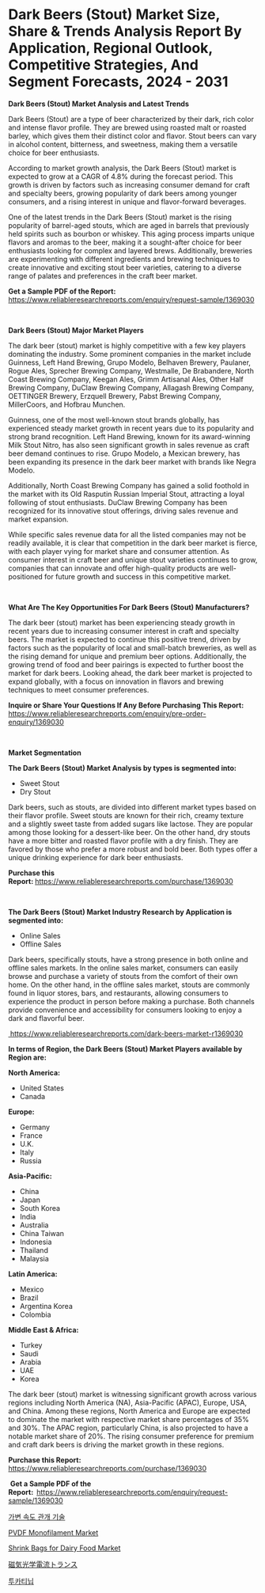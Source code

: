 <p><h1>Dark Beers (Stout) Market Size, Share & Trends Analysis Report By Application, Regional Outlook, Competitive Strategies, And Segment Forecasts, 2024 - 2031</h1></p><p><strong>Dark Beers (Stout) Market Analysis and Latest Trends</strong></p>
<p><p>Dark Beers (Stout) are a type of beer characterized by their dark, rich color and intense flavor profile. They are brewed using roasted malt or roasted barley, which gives them their distinct color and flavor. Stout beers can vary in alcohol content, bitterness, and sweetness, making them a versatile choice for beer enthusiasts.</p><p>According to market growth analysis, the Dark Beers (Stout) market is expected to grow at a CAGR of 4.8% during the forecast period. This growth is driven by factors such as increasing consumer demand for craft and specialty beers, growing popularity of dark beers among younger consumers, and a rising interest in unique and flavor-forward beverages.</p><p>One of the latest trends in the Dark Beers (Stout) market is the rising popularity of barrel-aged stouts, which are aged in barrels that previously held spirits such as bourbon or whiskey. This aging process imparts unique flavors and aromas to the beer, making it a sought-after choice for beer enthusiasts looking for complex and layered brews. Additionally, breweries are experimenting with different ingredients and brewing techniques to create innovative and exciting stout beer varieties, catering to a diverse range of palates and preferences in the craft beer market.</p></p>
<p><strong>Get a Sample PDF of the Report:&nbsp;</strong> <a href="https://www.reliableresearchreports.com/enquiry/request-sample/1369030">https://www.reliableresearchreports.com/enquiry/request-sample/1369030</a></p>
<p>&nbsp;</p>
<p><strong>Dark Beers (Stout) Major Market Players</strong></p>
<p><p>The dark beer (stout) market is highly competitive with a few key players dominating the industry. Some prominent companies in the market include Guinness, Left Hand Brewing, Grupo Modelo, Belhaven Brewery, Paulaner, Rogue Ales, Sprecher Brewing Company, Westmalle, De Brabandere, North Coast Brewing Company, Keegan Ales, Grimm Artisanal Ales, Other Half Brewing Company, DuClaw Brewing Company, Allagash Brewing Company, OETTINGER Brewery, Erzquell Brewery, Pabst Brewing Company, MillerCoors, and Hofbrau Munchen.</p><p>Guinness, one of the most well-known stout brands globally, has experienced steady market growth in recent years due to its popularity and strong brand recognition. Left Hand Brewing, known for its award-winning Milk Stout Nitro, has also seen significant growth in sales revenue as craft beer demand continues to rise. Grupo Modelo, a Mexican brewery, has been expanding its presence in the dark beer market with brands like Negra Modelo.</p><p>Additionally, North Coast Brewing Company has gained a solid foothold in the market with its Old Rasputin Russian Imperial Stout, attracting a loyal following of stout enthusiasts. DuClaw Brewing Company has been recognized for its innovative stout offerings, driving sales revenue and market expansion.</p><p>While specific sales revenue data for all the listed companies may not be readily available, it is clear that competition in the dark beer market is fierce, with each player vying for market share and consumer attention. As consumer interest in craft beer and unique stout varieties continues to grow, companies that can innovate and offer high-quality products are well-positioned for future growth and success in this competitive market.</p></p>
<p>&nbsp;</p>
<p><strong>What Are The Key Opportunities For Dark Beers (Stout) Manufacturers?</strong></p>
<p><p>The dark beer (stout) market has been experiencing steady growth in recent years due to increasing consumer interest in craft and specialty beers. The market is expected to continue this positive trend, driven by factors such as the popularity of local and small-batch breweries, as well as the rising demand for unique and premium beer options. Additionally, the growing trend of food and beer pairings is expected to further boost the market for dark beers. Looking ahead, the dark beer market is projected to expand globally, with a focus on innovation in flavors and brewing techniques to meet consumer preferences.</p></p>
<p><strong>Inquire or Share Your Questions If Any Before Purchasing This Report:</strong> <a href="https://www.reliableresearchreports.com/enquiry/pre-order-enquiry/1369030">https://www.reliableresearchreports.com/enquiry/pre-order-enquiry/1369030</a></p>
<p>&nbsp;</p>
<p><strong>Market Segmentation</strong></p>
<p><strong>The Dark Beers (Stout) Market Analysis by types is segmented into:</strong></p>
<p><ul><li>Sweet Stout</li><li>Dry Stout</li></ul></p>
<p><p>Dark beers, such as stouts, are divided into different market types based on their flavor profile. Sweet stouts are known for their rich, creamy texture and a slightly sweet taste from added sugars like lactose. They are popular among those looking for a dessert-like beer. On the other hand, dry stouts have a more bitter and roasted flavor profile with a dry finish. They are favored by those who prefer a more robust and bold beer. Both types offer a unique drinking experience for dark beer enthusiasts.</p></p>
<p><strong>Purchase this Report:&nbsp;</strong><a href="https://www.reliableresearchreports.com/purchase/1369030">https://www.reliableresearchreports.com/purchase/1369030</a></p>
<p>&nbsp;</p>
<p><strong>The Dark Beers (Stout) Market Industry Research by Application is segmented into:</strong></p>
<p><ul><li>Online Sales</li><li>Offline Sales</li></ul></p>
<p><p>Dark beers, specifically stouts, have a strong presence in both online and offline sales markets. In the online sales market, consumers can easily browse and purchase a variety of stouts from the comfort of their own home. On the other hand, in the offline sales market, stouts are commonly found in liquor stores, bars, and restaurants, allowing consumers to experience the product in person before making a purchase. Both channels provide convenience and accessibility for consumers looking to enjoy a dark and flavorful beer.</p></p>
<p><a href="https://www.reliableresearchreports.com/dark-beers-market-r1369030">&nbsp;https://www.reliableresearchreports.com/dark-beers-market-r1369030</a></p>
<p><strong>In terms of Region, the Dark Beers (Stout) Market Players available by Region are:</strong></p>
<p>
    <p> <strong> North America: </strong>
        <ul>
            <li>United States</li>
            <li>Canada</li>
        </ul>
        </p> 
    <p> <strong> Europe: </strong>
        <ul>
            <li>Germany</li>
            <li>France</li>
            <li>U.K.</li>
            <li>Italy</li>
            <li>Russia</li>
        </ul>
        </p> 
    <p> <strong> Asia-Pacific: </strong>
        <ul>
            <li>China</li>
            <li>Japan</li>
            <li>South Korea</li>
            <li>India</li>
            <li>Australia</li>
            <li>China Taiwan</li>
            <li>Indonesia</li>
            <li>Thailand</li>
            <li>Malaysia</li>
        </ul>
        </p> 
    <p> <strong> Latin America: </strong>
        <ul>
            <li>Mexico</li>
            <li>Brazil</li>
            <li>Argentina Korea</li>
            <li>Colombia</li>
        </ul>
        </p> 
    <p> <strong> Middle East & Africa: </strong>
        <ul>
            <li>Turkey</li>
            <li>Saudi</li>
            <li>Arabia</li>
            <li>UAE</li>
            <li>Korea</li>
        </ul>
    </p>
    </p>
<p><p>The dark beer (stout) market is witnessing significant growth across various regions including North America (NA), Asia-Pacific (APAC), Europe, USA, and China. Among these regions, North America and Europe are expected to dominate the market with respective market share percentages of 35% and 30%. The APAC region, particularly China, is also projected to have a notable market share of 20%. The rising consumer preference for premium and craft dark beers is driving the market growth in these regions.</p></p>
<p><strong>Purchase this Report: </strong><a href="https://www.reliableresearchreports.com/purchase/1369030">https://www.reliableresearchreports.com/purchase/1369030</a></p>
<p>&nbsp;<strong>Get a Sample PDF of the Report:&nbsp;&nbsp;</strong><a href="https://www.reliableresearchreports.com/enquiry/request-sample/1369030">https://www.reliableresearchreports.com/enquiry/request-sample/1369030</a></p>
<p><strong></strong></p>
<p><p><a href="https://medium.com/@midge5687567/%EA%B0%80%EB%B3%80-%EC%9A%94%EA%B8%88-%EB%86%8D%EC%97%85-%EA%B8%B0%EC%88%A0-%EC%8B%9C%EC%9E%A5-%EC%A0%84%EB%A7%9D-%EC%82%B0%EC%97%85-%EA%B0%9C%EC%9A%94-%EB%B0%8F-%EC%98%88%EC%B8%A1-2024%EB%85%84%EB%B6%80%ED%84%B0-2031%EB%85%84%EA%B9%8C%EC%A7%80-9ca5280ad7ae">가변 속도 관개 기술</a></p><p><a href="https://www.linkedin.com/pulse/pvdf-monofilament-industry-analysis-report-its-market-size-growing-d0baf?trackingId=TBDOdukgYH2PFhj4P5lwKQ%3D%3D">PVDF Monofilament Market</a></p><p><a href="https://github.com/Airanohannonzb68e5pb53oc1/Market-Research-Report-List-3/blob/main/shrink-bags-for-dairy-food-market.md">Shrink Bags for Dairy Food Market</a></p><p><a href="https://medium.com/@jackrichards5445/%E3%83%9E%E3%82%B0%E3%83%8D%E3%83%88%E5%85%89%E9%9B%BB%E6%B5%81%E3%83%88%E3%83%A9%E3%83%B3%E3%82%B9%E3%83%95%E3%82%A9%E3%83%BC%E3%83%9E%E3%83%BC%E5%B8%82%E5%A0%B4%E3%81%AE%E5%88%86%E6%9E%90%E3%81%A82024%E5%B9%B4%E3%81%8B%E3%82%892031%E5%B9%B4%E3%81%BE%E3%81%A7%E3%81%AE%E4%BA%88%E6%B8%AC%E3%81%95%E3%82%8C%E3%82%8B%E5%B8%82%E5%A0%B4%E8%A6%8F%E6%A8%A1-1e2dfec6757e">磁気光学電流トランス</a></p><p><a href="https://medium.com/@earnesteidenreichja/%ED%88%AC%EC%B9%B4%ED%8B%B0%EB%8B%99-%EC%8B%9C%EC%9E%A5-%EC%8B%9C%EC%9E%A5-cagr-%EC%8B%9C%EC%9E%A5-%ED%8A%B8%EB%A0%8C%EB%93%9C-%EB%B0%8F-%EC%84%B1%EC%9E%A5-%EC%A0%84%EB%9E%B5%EC%97%90-%EB%8C%80%ED%95%9C-%ED%86%B5%EC%B0%B0%EB%A0%A5-c038b3356900">투카티닙</a></p></p>